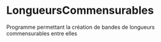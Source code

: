 # LongueursCommensurables
Programme permettant la création de bandes de longueurs commensurables entre elles

